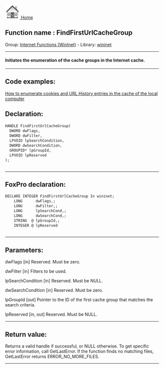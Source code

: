 [<img src="../../images/home.png"> Home ](https://github.com/VFPX/Win32API)  

## Function name : FindFirstUrlCacheGroup
Group: [Internet Functions (WinInet)](../../functions_group.md#Internet_Functions_(WinInet))  -  Library: [wininet](../../../libraries.md#wininet)  
***  


#### Initiates the enumeration of the cache groups in the Internet cache.
***  


## Code examples:
[How to enumerate cookies and URL History entries in the cache of the local computer](../../samples/sample_350.md)  

## Declaration:
```foxpro  
HANDLE FindFirstUrlCacheGroup(
  DWORD dwFlags,
  DWORD dwFilter,
  LPVOID lpSearchCondition,
  DWORD dwSearchCondition,
  GROUPID* lpGroupId,
  LPVOID lpReserved
);
  
```  
***  


## FoxPro declaration:
```foxpro  
DECLARE INTEGER FindFirstUrlCacheGroup In wininet;
	LONG      dwFlags,;
	LONG      dwFilter,;
	LONG      lpSearchCond,;
	LONG      dwSearchCond,;
	STRING  @ lpGroupId,;
	INTEGER @ lpReserved
  
```  
***  


## Parameters:
dwFlags 
[in] Reserved. Must be zero. 

dwFilter 
[in] Filters to be used. 

lpSearchCondition 
[in] Reserved. Must be NULL. 

dwSearchCondition 
[in] Reserved. Must be zero. 

lpGroupId 
[out] Pointer to the ID of the first cache group that matches the search criteria. 

lpReserved 
[in, out] Reserved. Must be NULL.   
***  


## Return value:
Returns a valid handle if successful, or NULL otherwise. To get specific error information, call GetLastError. If the function finds no matching files, GetLastError returns ERROR_NO_MORE_FILES.  
***  

